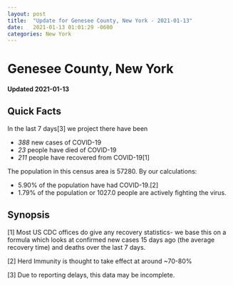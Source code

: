 ```yaml
---
layout: post
title:  "Update for Genesee County, New York - 2021-01-13"
date:   2021-01-13 01:01:29 -0600
categories: New York
---
```


# Genesee County, New York
#### Updated 2021-01-13

## Quick Facts

In the last 7 days[3] we project there have been
- *388* new cases of COVID-19
- *23* people have died of COVID-19
- *211* people have recovered from COVID-19[1]

The population in this census area is 57280. By our calculations:
- 5.90% of the population have had COVID-19.[2]
- 1.79% of the population or 1027.0 people are actively fighting the virus.

## Synopsis




[1] Most US CDC offices do give any recovery statistics- we base this on a formula which looks at confirmed new cases
15 days ago (the average recovery time) and deaths over the last 7 days.

[2] Herd Immunity is thought to take effect at around ~70-80%

[3] Due to reporting delays, this data may be incomplete.
 
    